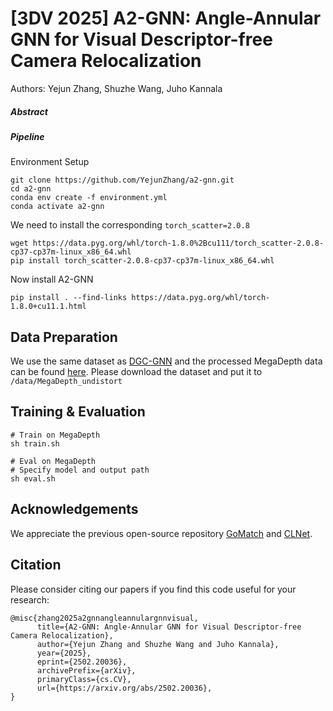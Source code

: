 # [3DV 2025] A2-GNN: Angle-Annular GNN for Visual Descriptor-free Camera Relocalization

Authors: Yejun Zhang, Shuzhe Wang, Juho Kannala

##### Abstract

##### Pipeline

Environment Setup

```
git clone https://github.com/YejunZhang/a2-gnn.git
cd a2-gnn
conda env create -f environment.yml
conda activate a2-gnn
```

We need to install the corresponding ```torch_scatter=2.0.8```

```
wget https://data.pyg.org/whl/torch-1.8.0%2Bcu111/torch_scatter-2.0.8-cp37-cp37m-linux_x86_64.whl
pip install torch_scatter-2.0.8-cp37-cp37m-linux_x86_64.whl
```

Now install A2-GNN

```
pip install . --find-links https://data.pyg.org/whl/torch-1.8.0+cu11.1.html
```

## Data Preparation

We use the same dataset as [DGC-GNN](https://github.com/AaltoVision/DGC-GNN-release) and the processed MegaDepth data can be found [here](https://drive.google.com/drive/folders/1ae8CHU42wTJleRrlG9GBY4V-PIdqsM0O?usp=sharing). Please download the dataset and put it to ```/data/MegaDepth_undistort```

## Training & Evaluation

```
# Train on MegaDepth
sh train.sh

# Eval on MegaDepth
# Specify model and output path
sh eval.sh
```

## Acknowledgements

We appreciate the previous open-source repository [GoMatch](https://github.com/dvl-tum/gomatch) and [CLNet](https://github.com/sailor-z/CLNet).

## Citation

Please consider citing our papers if you find this code useful for your research:

```
@misc{zhang2025a2gnnangleannulargnnvisual,
      title={A2-GNN: Angle-Annular GNN for Visual Descriptor-free Camera Relocalization}, 
      author={Yejun Zhang and Shuzhe Wang and Juho Kannala},
      year={2025},
      eprint={2502.20036},
      archivePrefix={arXiv},
      primaryClass={cs.CV},
      url={https://arxiv.org/abs/2502.20036}, 
}
```
